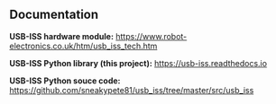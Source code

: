 Documentation
-------------

**USB-ISS hardware module:**
  https://www.robot-electronics.co.uk/htm/usb_iss_tech.htm

**USB-ISS Python library (this project):**
  https://usb-iss.readthedocs.io

**USB-ISS Python souce code:**
  https://github.com/sneakypete81/usb_iss/tree/master/src/usb_iss
